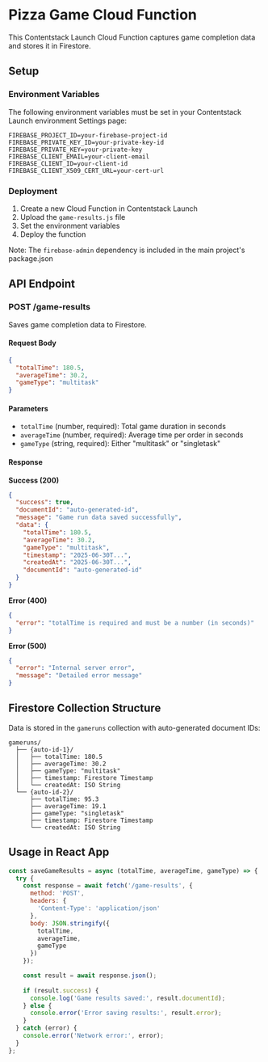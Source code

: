 # Pizza Game Cloud Function

This Contentstack Launch Cloud Function captures game completion data and stores it in Firestore.

## Setup

### Environment Variables

The following environment variables must be set in your Contentstack Launch environment Settings page:

```
FIREBASE_PROJECT_ID=your-firebase-project-id
FIREBASE_PRIVATE_KEY_ID=your-private-key-id
FIREBASE_PRIVATE_KEY=your-private-key
FIREBASE_CLIENT_EMAIL=your-client-email
FIREBASE_CLIENT_ID=your-client-id
FIREBASE_CLIENT_X509_CERT_URL=your-cert-url
```

### Deployment

1. Create a new Cloud Function in Contentstack Launch
2. Upload the `game-results.js` file
3. Set the environment variables
4. Deploy the function

Note: The `firebase-admin` dependency is included in the main project's package.json

## API Endpoint

### POST /game-results

Saves game completion data to Firestore.

#### Request Body

```json
{
  "totalTime": 180.5,
  "averageTime": 30.2,
  "gameType": "multitask"
}
```

#### Parameters

- `totalTime` (number, required): Total game duration in seconds
- `averageTime` (number, required): Average time per order in seconds  
- `gameType` (string, required): Either "multitask" or "singletask"

#### Response

**Success (200)**
```json
{
  "success": true,
  "documentId": "auto-generated-id",
  "message": "Game run data saved successfully",
  "data": {
    "totalTime": 180.5,
    "averageTime": 30.2,
    "gameType": "multitask",
    "timestamp": "2025-06-30T...",
    "createdAt": "2025-06-30T...",
    "documentId": "auto-generated-id"
  }
}
```

**Error (400)**
```json
{
  "error": "totalTime is required and must be a number (in seconds)"
}
```

**Error (500)**
```json
{
  "error": "Internal server error",
  "message": "Detailed error message"
}
```

## Firestore Collection Structure

Data is stored in the `gameruns` collection with auto-generated document IDs:

```
gameruns/
  ├── {auto-id-1}/
  │   ├── totalTime: 180.5
  │   ├── averageTime: 30.2
  │   ├── gameType: "multitask"
  │   ├── timestamp: Firestore Timestamp
  │   └── createdAt: ISO String
  └── {auto-id-2}/
      ├── totalTime: 95.3
      ├── averageTime: 19.1
      ├── gameType: "singletask"
      ├── timestamp: Firestore Timestamp
      └── createdAt: ISO String
```

## Usage in React App

```javascript
const saveGameResults = async (totalTime, averageTime, gameType) => {
  try {
    const response = await fetch('/game-results', {
      method: 'POST',
      headers: {
        'Content-Type': 'application/json'
      },
      body: JSON.stringify({
        totalTime,
        averageTime,
        gameType
      })
    });

    const result = await response.json();
    
    if (result.success) {
      console.log('Game results saved:', result.documentId);
    } else {
      console.error('Error saving results:', result.error);
    }
  } catch (error) {
    console.error('Network error:', error);
  }
};
```
